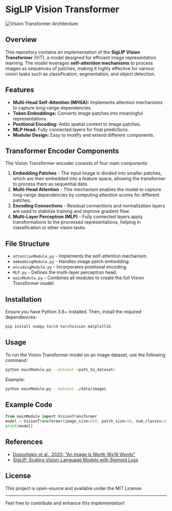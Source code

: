 # SigLIP Vision Transformer


![Vision Transformer Architecture](https://encrypted-tbn0.gstatic.com/images?q=tbn:ANd9GcTboIz7CcWb4yVUtQc5OxO1ETJYgkxCdxNIDA&s)

## Overview
This repository contains an implementation of the **SigLIP Vision Transformer** (ViT), a model designed for efficient image representation learning. The model leverages **self-attention mechanisms** to process images as sequences of patches, making it highly effective for various vision tasks such as classification, segmentation, and object detection.

## Features
- **Multi-Head Self-Attention (MHSA):** Implements attention mechanisms to capture long-range dependencies.
- **Token Embeddings:** Converts image patches into meaningful representations.
- **Positional Encoding:** Adds spatial context to image patches.
- **MLP Head:** Fully connected layers for final predictions.
- **Modular Design:** Easy to modify and extend different components.

## Transformer Encoder Components
The Vision Transformer encoder consists of four main components:

1. **Embedding Patches** - The input image is divided into smaller patches, which are then embedded into a feature space, allowing the transformer to process them as sequential data.
2. **Multi-Head Attention** - This mechanism enables the model to capture long-range dependencies by computing attention scores for different patches.
3. **Encoding Connections** - Residual connections and normalization layers are used to stabilize training and improve gradient flow.
4. **Multi-Layer Perceptron (MLP)** - Fully connected layers apply transformations to the processed representations, helping in classification or other vision tasks.

## File Structure
- `attentionModule.py` - Implements the self-attention mechanism.
- `embeddingModule.py` - Handles image patch embedding.
- `encodingModule.py` - Incorporates positional encoding.
- `MLP.py` - Defines the multi-layer perceptron head.
- `mainModule.py` - Combines all modules to create the full Vision Transformer model.

## Installation
Ensure you have Python 3.8+ installed. Then, install the required dependencies:
```sh
pip install numpy torch torchvision matplotlib
```

## Usage
To run the Vision Transformer model on an image dataset, use the following command:
```sh
python mainModule.py --dataset <path_to_dataset>
```

Example:
```sh
python mainModule.py --dataset ./data/images
```

## Example Code
```python
from mainModule import VisionTransformer
model = VisionTransformer(image_size=224, patch_size=16, num_classes=10)
print(model)
```

## References
- [Dosovitskiy et al., 2020: "An Image is Worth 16x16 Words"](https://arxiv.org/abs/2010.11929)
- [SigLIP: Scaling Vision-Language Models with Sigmoid Loss](https://arxiv.org/abs/2303.15343)

## License
This project is open-source and available under the MIT License.

---
Feel free to contribute and enhance this implementation!

